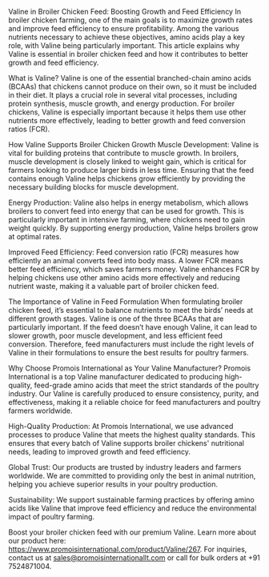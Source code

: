 Valine in Broiler Chicken Feed: Boosting Growth and Feed Efficiency
In broiler chicken farming, one of the main goals is to maximize growth rates and improve feed efficiency to ensure profitability. Among the various nutrients necessary to achieve these objectives, amino acids play a key role, with Valine being particularly important. This article explains why Valine is essential in broiler chicken feed and how it contributes to better growth and feed efficiency.

What is Valine?
Valine is one of the essential branched-chain amino acids (BCAAs) that chickens cannot produce on their own, so it must be included in their diet. It plays a crucial role in several vital processes, including protein synthesis, muscle growth, and energy production. For broiler chickens, Valine is especially important because it helps them use other nutrients more effectively, leading to better growth and feed conversion ratios (FCR).

How Valine Supports Broiler Chicken Growth
Muscle Development: Valine is vital for building proteins that contribute to muscle growth. In broilers, muscle development is closely linked to weight gain, which is critical for farmers looking to produce larger birds in less time. Ensuring that the feed contains enough Valine helps chickens grow efficiently by providing the necessary building blocks for muscle development.

Energy Production: Valine also helps in energy metabolism, which allows broilers to convert feed into energy that can be used for growth. This is particularly important in intensive farming, where chickens need to gain weight quickly. By supporting energy production, Valine helps broilers grow at optimal rates.

Improved Feed Efficiency: Feed conversion ratio (FCR) measures how efficiently an animal converts feed into body mass. A lower FCR means better feed efficiency, which saves farmers money. Valine enhances FCR by helping chickens use other amino acids more effectively and reducing nutrient waste, making it a valuable part of broiler chicken feed.

The Importance of Valine in Feed Formulation
When formulating broiler chicken feed, it’s essential to balance nutrients to meet the birds’ needs at different growth stages. Valine is one of the three BCAAs that are particularly important. If the feed doesn’t have enough Valine, it can lead to slower growth, poor muscle development, and less efficient feed conversion. Therefore, feed manufacturers must include the right levels of Valine in their formulations to ensure the best results for poultry farmers.

Why Choose Promois International as Your Valine Manufacturer?
Promois International is a top Valine manufacturer dedicated to producing high-quality, feed-grade amino acids that meet the strict standards of the poultry industry. Our Valine is carefully produced to ensure consistency, purity, and effectiveness, making it a reliable choice for feed manufacturers and poultry farmers worldwide.

High-Quality Production: At Promois International, we use advanced processes to produce Valine that meets the highest quality standards. This ensures that every batch of Valine supports broiler chickens' nutritional needs, leading to improved growth and feed efficiency.

Global Trust: Our products are trusted by industry leaders and farmers worldwide. We are committed to providing only the best in animal nutrition, helping you achieve superior results in your poultry production.

Sustainability: We support sustainable farming practices by offering amino acids like Valine that improve feed efficiency and reduce the environmental impact of poultry farming.

Boost your broiler chicken feed with our premium Valine. Learn more about our product here: https://www.promoisinternational.com/product/Valine/267. For inquiries, contact us at sales@promoisinternationallt.com or call for bulk orders at +91 7524871004.  
